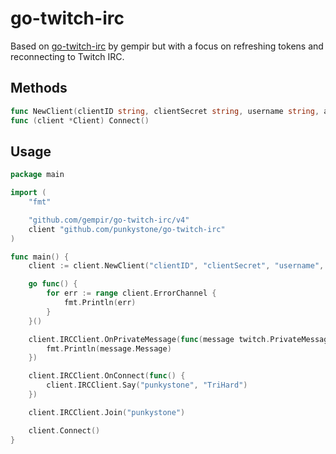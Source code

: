 # go-twitch-irc

Based on [go-twitch-irc](https://github.com/gempir/go-twitch-irc) by gempir but with a focus on refreshing tokens and reconnecting to Twitch IRC.

## Methods

```go
func NewClient(clientID string, clientSecret string, username string, accessToken string, refreshToken string, reconnectInterval *time.Duration) *Client
func (client *Client) Connect()
```

## Usage

```go
package main

import (
	"fmt"

	"github.com/gempir/go-twitch-irc/v4"
	client "github.com/punkystone/go-twitch-irc"
)

func main() {
	client := client.NewClient("clientID", "clientSecret", "username", "accessToken", "refreshToken", nil)

	go func() {
        for err := range client.ErrorChannel {
			fmt.Println(err)
		}
	}()

	client.IRCClient.OnPrivateMessage(func(message twitch.PrivateMessage) {
		fmt.Println(message.Message)
	})

	client.IRCClient.OnConnect(func() {
		client.IRCClient.Say("punkystone", "TriHard")
	})

    client.IRCClient.Join("punkystone")

	client.Connect()
}
```
